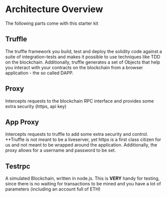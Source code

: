 # Architecture Overview

The following parts come with this starter kit

## Truffle

The truffle framework you build, test and deploy the solidity code against a suite of integration-tests and makes it possible to use techniques like TDD on the blockchain.
Additionally, truffle generates a set of Objects that help you interact with your contracts on the blockchain from a browser application - the so called DAPP.

## Proxy

Intercepts requests to the blockchain RPC interface and provides some extra security (https, api key)


## App Proxy

Intercepts requests to truffle to add some extra security and control. **Truffle is not meant to be a liveserver, yet https is a first class citizen for us and not meant to be wrapped around the application. Additionally, the proxy allows for a username and password to be set.

## Testrpc

A simulated Blockchain, written in node.js. This is **VERY** handy for testing, since there is no waiting for transactions to be mined and you have a lot of parameters (including an account full of ETH)
